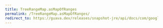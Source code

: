 ```yaml
---
title: TreeRangeMap.asMapOfRanges
permalink: /TreeRangeMap.asMapOfRanges/
redirect_to: https://guava.dev/releases/snapshot-jre/api/docs/com/google/common/collect/TreeRangeMap.html#asMapOfRanges--
---
```

